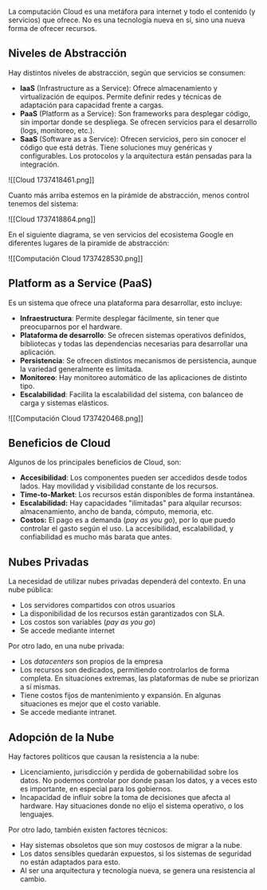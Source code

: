 La computación Cloud es una metáfora para internet y todo el contenido (y servicios) que ofrece. No es una tecnología nueva en sí, sino una nueva forma de ofrecer recursos.

## Niveles de Abstracción

Hay distintos niveles de abstracción, según que servicios se consumen:

- **IaaS** (Infrastructure as a Service): Ofrece almacenamiento y virtualización de equipos. Permite definir redes y técnicas de adaptación para capacidad frente a cargas.
- **PaaS** (Platform as a Service): Son frameworks para desplegar código, sin importar donde se despliega. Se ofrecen servicios para el desarrollo (logs, monitoreo, etc.).
- **SaaS** (Software as a Service): Ofrecen servicios, pero sin conocer el código que está detrás. Tiene soluciones muy genéricas y configurables. Los protocolos y la arquitectura están pensadas para la integración.

![[Cloud 1737418461.png]]

Cuanto más arriba estemos en la pirámide de abstracción, menos control tenemos del sistema:

![[Cloud 1737418864.png]]

En el siguiente diagrama, se ven servicios del ecosistema Google en diferentes lugares de la piramide de abstracción:

![[Computación Cloud 1737428530.png]]

## Platform as a Service (PaaS)

Es un sistema que ofrece una plataforma para desarrollar, esto incluye:

- **Infraestructura**: Permite desplegar fácilmente, sin tener que preocuparnos por el hardware.
- **Plataforma de desarrollo**: Se ofrecen sistemas operativos definidos, bibliotecas y todas las dependencias necesarias para desarrollar una aplicación.
- **Persistencia**: Se ofrecen distintos mecanismos de persistencia, aunque la variedad generalmente es limitada.
- **Monitoreo**: Hay monitoreo automático de las aplicaciones de distinto tipo.
- **Escalabilidad**: Facilita la escalabilidad del sistema, con balanceo de carga y sistemas elásticos.

![[Computación Cloud 1737420468.png]]

## Beneficios de Cloud

Algunos de los principales beneficios de Cloud, son:

- **Accesibilidad**: Los componentes pueden ser accedidos desde todos lados. Hay movilidad y visibilidad constante de los recursos.
- **Time-to-Market**: Los recursos están disponibles de forma instantánea.
- **Escalabilidad:** Hay capacidades "ilimitadas" para alquilar recursos: almacenamiento, ancho de banda, cómputo, memoria, etc.
- **Costos:** El pago es a demanda (*pay as you go*), por lo que puedo controlar el gasto según el uso. La accesibilidad, escalabilidad, y confiabilidad es mucho más barata que antes.

## Nubes Privadas

La necesidad de utilizar nubes privadas dependerá del contexto. En una nube pública:

- Los servidores compartidos con otros usuarios
- La disponibilidad de los recursos están garantizados con SLA.
- Los costos son variables (*pay as you go*)
- Se accede mediante internet

Por otro lado, en una nube privada:

- Los *datacenters* son propios de la empresa
- Los recursos son dedicados, permitiendo controlarlos de forma completa. En situaciones extremas, las plataformas de nube se priorizan a sí mismas.
- Tiene costos fijos de mantenimiento y expansión. En algunas situaciones es mejor que el costo variable.
- Se accede mediante intranet.

## Adopción de la Nube

Hay factores políticos que causan la resistencia a la nube:

- Licenciamiento, jurisdicción y perdida de gobernabilidad sobre los datos. No podemos controlar por donde pasan los datos, y a veces esto es importante, en especial para los gobiernos.
- Incapacidad de influir sobre la toma de decisiones que afecta al hardware. Hay situaciones donde no elijo el sistema operativo, o los lenguajes.

Por otro lado, también existen factores técnicos:

- Hay sistemas obsoletos que son muy costosos de migrar a la nube.
- Los datos sensibles quedarán expuestos, si los sistemas de seguridad no están adaptados para esto.
- Al ser una arquitectura y tecnología nueva, se genera una resistencia al cambio.

